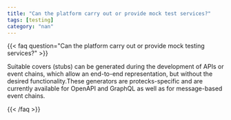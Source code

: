 ```yaml
---
title: "Can the platform carry out or provide mock test services?"
tags: [testing]
category: "nan"
---
```


<!-- QUESTION -->

{{< faq question="Can the platform carry out or provide mock testing services?" >}}

<!-- ANSWER -->

Suitable covers (stubs) can be generated during the development of APIs or event chains, which allow an end-to-end representation, but without the desired functionality.These generators are protecks-specific and are currently available for OpenAPI and GraphQL as well as for message-based event chains.

{{< /faq >}}
